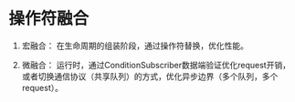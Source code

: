 # 操作符融合

1. 宏融合： 在生命周期的组装阶段，通过操作符替换，优化性能。

2. 微融合： 运行时，通过ConditionSubscriber数据端验证优化request开销，或者切换通信协议（共享队列）的方式，优化异步边界（多个队列，多个request）。